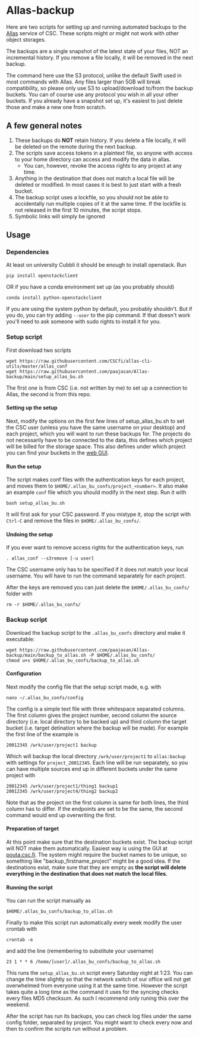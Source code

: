 # Allas-backup

Here are two scripts for setting up and running automated backups to the [Allas](https://docs.csc.fi/data/Allas/) service of CSC. These scripts might or might not work with other object storages.

The backups are a single snapshot of the latest state of your files, NOT an incremental history. If you remove a file locally, it will be removed in the next backup.

The command here use the S3 protocol, unlike the default Swift used in most commands with Allas. Any files larger than 5GB will break compatibility, so please only use S3 to upload/download to/from the backup buckets. You can of course use any protocol you wish in all your other buckets. If you already have a snapshot set up, it's easiest to just delete those and make a new one from scratch.

## A few general notes

1. These backups do **NOT** retain history. If you delete a file locally, it will be deleted on the remote during the next backup.
2. The scripts save access tokens in a plaintext file, so anyone with access to your home directory can access and modify the data in allas.
    - You can, however, revoke the access rights to any project at any time.
3. Anything in the destination that does not match a local file will be deleted or modified. In most cases it is best to just start with a fresh bucket.
4. The backup script uses a lockfile, so you should not be able to accidentally run multiple copies of it at the same time. If the lockfile is not released in the first 10 minutes, the script stops.
5. Symbolic links will simply be ignored


## Usage

### Dependencies

At least on university Cubbli it should be enough to install openstack. Run 

    pip install openstackclient

OR if you have a conda environment set up (as you probably should)

    conda install python-openstackclient

If you are using the system python by default, you probably shouldn't. But if you do, you can try adding `--user` to the pip command. If that doesn't work you'll need to ask someone with sudo rights to install it for you.

### Setup script

First download two scripts

    wget https://raw.githubusercontent.com/CSCfi/allas-cli-utils/master/allas_conf
    wget https://raw.githubusercontent.com/paajasan/Allas-backup/main/setup_allas_bu.sh

The first one is from CSC (i.e. not written by me) to set up a connection to Allas, the second is from this repo.

#### Setting up the setup

Next, modify the options on the first few lines of setup_allas_bu.sh to set the CSC user (unless you have the same username on your desktop) and each project, which you will want to run these backups for. The projects do not necessarily have to be connected to the data, this defines which project will be billed for the storage space. This also defines under which project you can find your buckets in the [web GUI](https://pouta.csc.fi). 

#### Run the setup

The script makes conf files with the authentication keys for each project, and moves them to `$HOME/.allas_bu_confs/project_<number>`. It also make an example `conf` file which you should modify in the next step. Run it with

    bash setup_allas_bu.sh

It will first ask for your CSC password. If you mistype it, stop the script with `Ctrl-C` and remove the files in `$HOME/.allas_bu_confs/`.



#### Undoing the setup

If you ever want to remove access rights for the authentication keys, run 

    . allas_conf --s3remove [-u user]

The CSC username only has to be specified if it does not match your local username. You will have to run the command separately for each project.

After the keys are removed you can just delete the `$HOME/.allas_bu_confs/` folder with

    rm -r $HOME/.allas_bu_confs/

### Backup script

Download the backup script to the `.allas_bu_confs` directory and make it executable:

    wget https://raw.githubusercontent.com/paajasan/Allas-backup/main/backup_to_allas.sh -P $HOME/.allas_bu_confs/
    chmod u+x $HOME/.allas_bu_confs/backup_to_allas.sh



#### Configuration

Next modify the config file that the setup script made, e.g. with

    nano ~/.allas_bu_confs/config

The config is a simple text file with three whitespace separated columns. The first column gives the project number, second column the source directory (i.e. local directory to be backed up) and third column the target bucket (i.e. target detination where the backup will be made). For example the first line of the example is 

    20012345 /wrk/user/project1 backup

Which will backup the local directory `/wrk/user/project1` to `allas:backup` with settings for `project_20012345`. Each line will be run separately, so you can have multiple sources end up in different buckets under the same project with

    20012345 /wrk/user/project1/thing1 backup1
    20012345 /wrk/user/project4/thing2 backup2

Note that as the project on the first column is same for both lines, the third column has to differ. If the endpoints are set to be the same, the second command would end up overwriting the first.


#### Preparation of target

At this point make sure that the destination buckets exist. The backup script will NOT make them automatically. Easiest way is using the GUI at [pouta.csc.fi](https://pouta.csc.fi). The system might require the bucket names to be unique, so something like "backup_firstname_project" might be a good idea. If the destinations exist, make sure that they are empty as **the script will delete everything in the destination that does not match the local files.**


#### Running the script

You can run the script manually as

    $HOME/.allas_bu_confs/backup_to_allas.sh

Finally to make this script run automatically every week modify the user crontab with

    crontab -e

and add the line (remembering to substitute your username)

    23 1 * * 6 /home/[user]/.allas_bu_confs/backup_to_allas.sh

This runs the `setup_allas_bu.sh` script every Saturday night at 1:23. You can change the time slightly so that the network switch of our office will not get overwhelmed from everyone using it at the same time. However the script takes quite a long time as the command it uses for the syncing checks every files MD5 checksum. As such I recommend only runing this over the weekend.

After the script has run its backups, you can check log files under the same config folder, separated by project. You might want to check every now and then to confirm the scripts run without a problem.